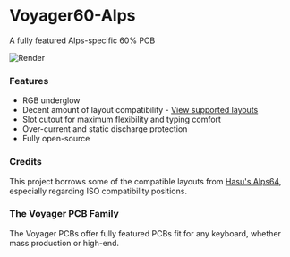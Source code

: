 # Voyager60-Alps
A fully featured Alps-specific 60% PCB

![Render](https://github.com/ai03-2725/Voyager60/blob/master/Renders/Front.png)

### Features
* RGB underglow
* Decent amount of layout compatibility - [View supported layouts](http://www.keyboard-layout-editor.com/#/gists/c867bdba7e5ae8be282f77a242bacf66)
* Slot cutout for maximum flexibility and typing comfort
* Over-current and static discharge protection
* Fully open-source

### Credits
This project borrows some of the compatible layouts from [Hasu's Alps64](https://github.com/tmk/alps64), especially regarding ISO compatibility positions.

### The Voyager PCB Family
The Voyager PCBs offer fully featured PCBs fit for any keyboard, whether mass production or high-end.
